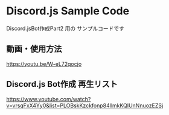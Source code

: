 # Discord.js Sample Code
Discord.jsBot作成Part2 用の サンプルコードです

## 動画・使用方法
https://youtu.be/W-eL72qocjo

## Discord.js Bot作成 再生リスト
https://www.youtube.com/watch?v=vrsqFxX4Yy0&list=PLOBskKzckfonp84llmkKQIUnNnuozEZSj
